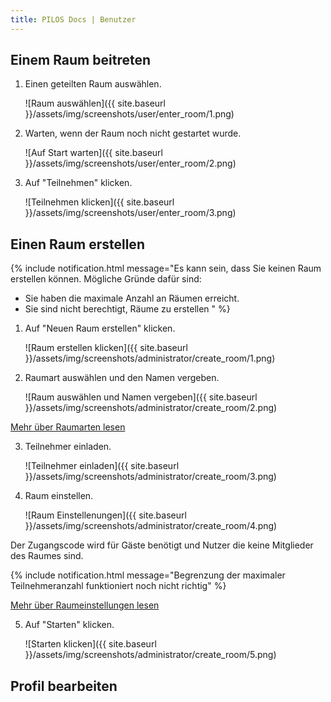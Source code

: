 ```yaml
---
title: PILOS Docs | Benutzer
---
```


## Einem Raum beitreten
1. Einen geteilten Raum auswählen.

   ![Raum auswählen]({{ site.baseurl }}/assets/img/screenshots/user/enter_room/1.png)

2. Warten, wenn der Raum noch nicht gestartet wurde.

   ![Auf Start warten]({{ site.baseurl }}/assets/img/screenshots/user/enter_room/2.png)

3. Auf "Teilnehmen" klicken.

   ![Teilnehmen klicken]({{ site.baseurl }}/assets/img/screenshots/user/enter_room/3.png)

## Einen Raum erstellen

{% include notification.html message="Es kann sein, dass Sie keinen Raum erstellen können. Mögliche Gründe dafür sind:
* Sie haben die maximale Anzahl an Räumen erreicht.
* Sie sind nicht berechtigt, Räume zu erstellen
" %}

<div class="m-6"></div>

1. Auf "Neuen Raum erstellen" klicken.

   ![Raum erstellen klicken]({{ site.baseurl }}/assets/img/screenshots/administrator/create_room/1.png)

2. Raumart auswählen und den Namen vergeben.

   ![Raum auswählen und Namen vergeben]({{ site.baseurl }}/assets/img/screenshots/administrator/create_room/2.png)

<div class="columns is-centered">
    <a class="button is-primary" href="#">Mehr über Raumarten lesen</a>
</div>

3. Teilnehmer einladen.

   ![Teilnehmer einladen]({{ site.baseurl }}/assets/img/screenshots/administrator/create_room/3.png)

4. Raum einstellen.

   ![Raum Einstellenungen]({{ site.baseurl }}/assets/img/screenshots/administrator/create_room/4.png)

Der Zugangscode wird für Gäste benötigt und Nutzer die keine Mitglieder des Raumes sind.

{% include notification.html message="Begrenzung der maximaler Teilnehmeranzahl funktioniert noch nicht richtig" %}

<div class="m-6"></div>

<div class="columns is-centered">
    <a class="button is-primary" href="#">Mehr über Raumeinstellungen lesen</a>
</div>


5. Auf "Starten" klicken.

   ![Starten klicken]({{ site.baseurl }}/assets/img/screenshots/administrator/create_room/5.png)

## Profil bearbeiten



